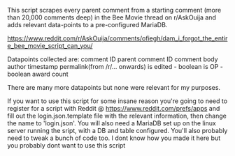 This script scrapes every parent comment from a starting comment (more than 20,000 comments deep) 
in the Bee Movie thread on r/AskOuija and adds relevant data-points to a pre-configured MariaDB.

https://www.reddit.com/r/AskOuija/comments/ofiegh/dam_i_forgot_the_entire_bee_movie_script_can_you/

Datapoints collected are:
comment ID
parent comment ID
comment body
author
timestamp
permalink(from /r/... onwards)
is edited - boolean
is OP - boolean
award count

There are many more datapoints but none were relevant for my purposes.

If you want to use this script for some insane reason you're going to need to register for a script
with Reddit @ https://www.reddit.com/prefs/apps and fill out the login.json.template file with the
relevant information, then change the name to 'login.json'. You will also need a MariaDB set up on
the linux server running the sript, with a DB and table configured. You'll also probably need to tweak
a bunch of code too. I dont know how you made it here but you probably dont want to use this script
